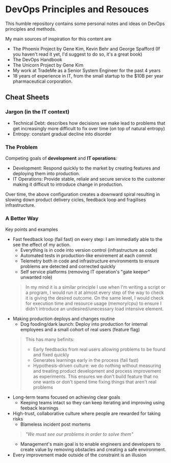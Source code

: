 # DevOps Principles and Resouces

This humble repository contains some personal notes and ideas on DevOps principles and methods.

My main sources of inspiration for this content are
* The Phoenix Project by Gene Kim, Kevin Behr and George Spafford (If you haven't read it yet, I'd suggest to do so, it's a great book)
* The DevOps Handbook
* The Unicorn Project by Gene Kim
* My work at TradeMe as a Senior System Engineer for the past 4 years
* 18 years of experience in IT, from the small startup to the $10B per year pharmaceutical corporation.

## Cheat Sheets

### Jargon (in the IT context)

* Technical Debt: describes how decisions we make lead to problems that get increasingly more difficult to fix over time (on top of natural entropy)
* Entropy: constant gradual decline into disorder

### The Problem

Competing goals of **development** and **IT operations**:
* Development: Respond quickly to the market by creating features and deploying them into production.
* IT Operations: Provide stable, reliale and secure service to the customer making it difficult to introduce change in production.

Over time, the above configuration creates a downward spiral resulting in slowing down product delivery cicles, feedback loop and fragilises infrastructure.

### A Better Way

Key points and examples
* Fast feedback loop (fail fast) on every step: I am immediatly able to the see the effect of my action.
  * Everything is in code into version control (infrastructure as code)
  * Automated tests in production-like envirement at each commit
  * Telemetry both in code and infrastructure environments to ensure problems are detected and corrected quickly
  * Self service platforms (removing IT operation's "gate keeper" unwanted role)
  > In my mind it is a similar principle I use when I'm writing a script or a program, I would run it at almost every step of the way to check it is giving the desired outcome. On the same level, I would check for execution time and resource usage (memory/cpu) to ensure I didn't introduce an undesired/unecessary load intensive element.
* Making production deploys and changes routine
  * Dog fooding/dark launch: Deploy into production for internal employees and a small cohort of real users (feature flag)
  > This has many befinits: 
  > * Early feedbacks from real users allowing problems to be found and fixed quickly
  > * Generates learnings early in the process (fail fast)
  > * Hypothesis-driven culture: we do nothing without measuring and treating product development and process improvement as experiments.
  > This ensures we don't build feature that no one wants or don't spend time fixing things that aren't real problems
* Long-term teams focused on achieving clear goals
  * Keeping teams intact so they can keep iterating and improving using feeback learnings
* High-trust, collaborative culture where people are rewarded for taking risks
  * Blameless incident post mortems
  > *"We must see our problems in order to solve them"*
  * Management's main goal is to enable engineers and developers to create value by removing obstacles and creating a safe environment.
* Every improvement made outside of the constraint is an illusion 



